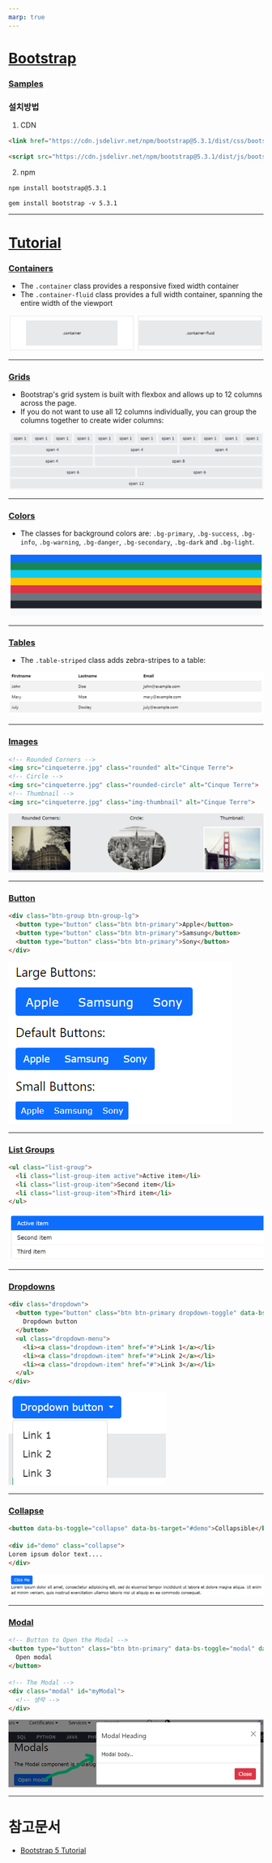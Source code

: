 ```yaml
---
marp: true
---
```

# [Bootstrap](https://getbootstrap.kr/)
### [Samples](https://getbootstrap.kr/docs/5.3/examples/)
### 설치방법
1. CDN  
```html
<link href="https://cdn.jsdelivr.net/npm/bootstrap@5.3.1/dist/css/bootstrap.min.css" rel="stylesheet" integrity="sha384-4bw+/aepP/YC94hEpVNVgiZdgIC5+VKNBQNGCHeKRQN+PtmoHDEXuppvnDJzQIu9" crossorigin="anonymous">
```
```html
<script src="https://cdn.jsdelivr.net/npm/bootstrap@5.3.1/dist/js/bootstrap.bundle.min.js" integrity="sha384-HwwvtgBNo3bZJJLYd8oVXjrBZt8cqVSpeBNS5n7C8IVInixGAoxmnlMuBnhbgrkm" crossorigin="anonymous"></script>
```

2. npm 
```shell
npm install bootstrap@5.3.1
```
```shell
gem install bootstrap -v 5.3.1
```

---
# [Tutorial](https://www.w3schools.com/bootstrap5/index.php)
### [Containers](https://www.w3schools.com/bootstrap5/bootstrap_containers.php)
- The `.container` class provides a responsive fixed width container
- The `.container-fluid` class provides a full width container, spanning the entire width of the viewport

![Alt text](./img/image.png)

---
### [Grids](https://www.w3schools.com/bootstrap5/bootstrap_grid_basic.php)
- Bootstrap's grid system is built with flexbox and allows up to 12 columns across the page.
- If you do not want to use all 12 columns individually, you can group the columns together to create wider columns:

![Alt text](./img/image-1.png)

---
### [Colors](https://www.w3schools.com/bootstrap5/bootstrap_colors.php)
- The classes for background colors are: `.bg-primary`, `.bg-success`, `.bg-info`, `.bg-warning`, `.bg-danger`, `.bg-secondary`, `.bg-dark` and `.bg-light`.

![Alt text](./img/image-2.png)

---
### [Tables](https://www.w3schools.com/bootstrap5/bootstrap_tables.php)
- The `.table-striped` class adds zebra-stripes to a table:

![Alt text](./img/image-3.png)

---
### [Images](https://www.w3schools.com/bootstrap5/bootstrap_images.php)
```html
<!-- Rounded Corners -->
<img src="cinqueterre.jpg" class="rounded" alt="Cinque Terre">
<!-- Circle -->
<img src="cinqueterre.jpg" class="rounded-circle" alt="Cinque Terre">
<!-- Thumbnail -->
<img src="cinqueterre.jpg" class="img-thumbnail" alt="Cinque Terre">
```

![Alt text](./img/image-4.png)

---
### [Button](https://www.w3schools.com/bootstrap5/bootstrap_button_groups.php)
```html
<div class="btn-group btn-group-lg">
  <button type="button" class="btn btn-primary">Apple</button>
  <button type="button" class="btn btn-primary">Samsung</button>
  <button type="button" class="btn btn-primary">Sony</button>
</div>
```

![Alt text](./img/image-5.png)

---
### [List Groups](https://www.w3schools.com/bootstrap5/bootstrap_list_groups.php)
```html
<ul class="list-group">
  <li class="list-group-item active">Active item</li>
  <li class="list-group-item">Second item</li>
  <li class="list-group-item">Third item</li>
</ul>
```

![Alt text](./img/image-6.png)

---
### [Dropdowns](https://www.w3schools.com/bootstrap5/bootstrap_dropdowns.php)
```html
<div class="dropdown">
  <button type="button" class="btn btn-primary dropdown-toggle" data-bs-toggle="dropdown">
    Dropdown button
  </button>
  <ul class="dropdown-menu">
    <li><a class="dropdown-item" href="#">Link 1</a></li>
    <li><a class="dropdown-item" href="#">Link 2</a></li>
    <li><a class="dropdown-item" href="#">Link 3</a></li>
  </ul>
</div>
```

![Alt text](./img/image-7.png)

---
### [Collapse](https://www.w3schools.com/bootstrap5/bootstrap_collapse.php)
```html
<button data-bs-toggle="collapse" data-bs-target="#demo">Collapsible</button>

<div id="demo" class="collapse">
Lorem ipsum dolor text....
</div>
```

![Alt text](./img/image-8.png)

---
### [Modal](https://www.w3schools.com/bootstrap5/bootstrap_modal.php)
```html
<!-- Button to Open the Modal -->
<button type="button" class="btn btn-primary" data-bs-toggle="modal" data-bs-target="#myModal">
  Open modal
</button>

<!-- The Modal -->
<div class="modal" id="myModal">
  <!-- 생략 -->
</div>
```

![Alt text](./img/image-10.png)

---
# 참고문서
- [Bootstrap 5 Tutorial](https://www.w3schools.com/bootstrap5/index.php)
